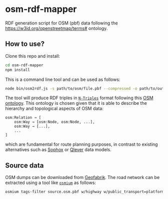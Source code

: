 # osm-rdf-mapper

RDF generation script for OSM (pbf) data following the https://w3id.org/openstreetmap/terms# ontology.

## How to use?

Clone this repo and install:

```bash
cd osm-rdf-mapper
npm install
```

This is a command line tool and can be used as follows:

```bash
node bin/osm2rdf.js -s path/to/osm/file.pbf --compressed -o path/to/output/file.nt.gz
```

The tool will produce RDF triples in [`N-Triples`](https://www.w3.org/TR/n-triples/) format following this [OSM ontology](https://w3id.org/openstreetmap/terms#). This ontology is chosen given that it is able to describe the hierarchy and topological aspects of OSM data:

```text
osm:Relation → [
    osm:Way → [osm:Node, osm:Node, ...], 
    osm:Way → [...],
    ...
]
```

which are fundamental for route planning purposes, in contrast to existing alternatives such as [Sophox](https://github.com/Sophox/sophox/tree/main/osm2rdf) or [Qlever](https://osm2rdf.cs.uni-freiburg.de/) data models.

## Source data

OSM dumps can be downloaded from [Geofabrik](https://download.geofabrik.de/). The road network can be extracted using a tool like [`osmium`](https://osmcode.org/osmium-tool/) as follows:

```bash
osmium tags-filter source.osm.pbf w/highway w/public_transport=platform w/railway=platform w/park_ride=yes r/type=restriction r/type=route -o filtered.osm.pbf -f pbf,add_metadata=false
```

